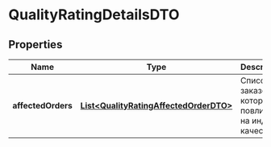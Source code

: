 

# QualityRatingDetailsDTO

## Properties

Name | Type | Description | Notes
------------ | ------------- | ------------- | -------------
**affectedOrders** | [**List&lt;QualityRatingAffectedOrderDTO&gt;**](QualityRatingAffectedOrderDTO.md) | Список заказов, которые повлияли на индекс качества. | 




